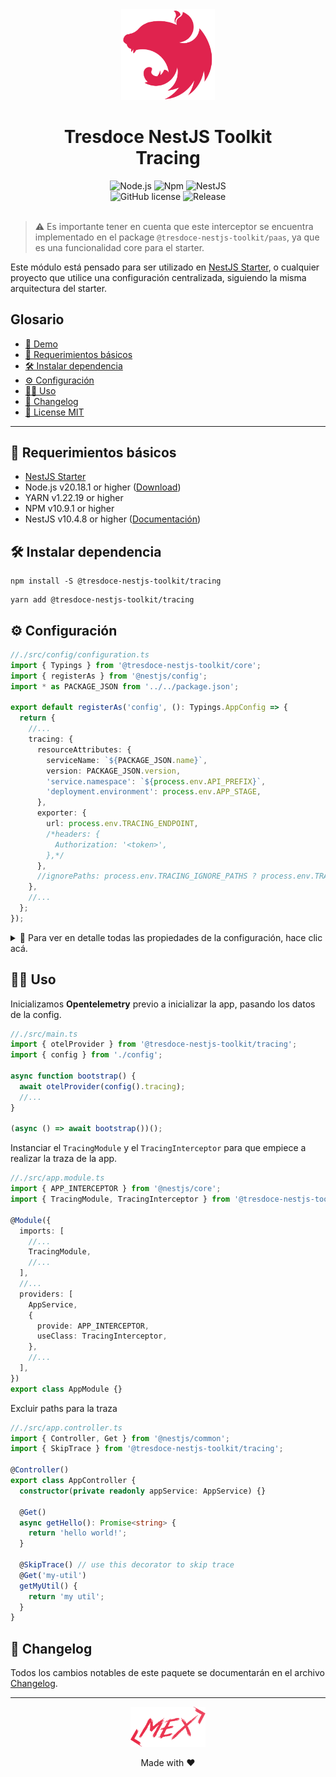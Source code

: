 <div align="center">
    <img alt="nestjs-logo" width="150" height="auto" src="https://raw.githubusercontent.com/tresdoce/tresdoce-nestjs-toolkit/master/.readme-static/iso-nestjs.svg" />
    <h1>Tresdoce NestJS Toolkit<br/>Tracing</h1>
</div>

<div align="center">
    <img src="https://img.shields.io/static/v1.svg?style=flat&label=NodeJS&message=v20.18.1&labelColor=339933&color=757575&logoColor=FFFFFF&logo=Node.js" alt="Node.js"/>
    <img src="https://img.shields.io/static/v1.svg?style=flat&label=NPM&message=v10.9.1&labelColor=CB3837&logoColor=FFFFFF&color=757575&logo=npm" alt="Npm"/>
    <img src="https://img.shields.io/static/v1.svg?style=flat&label=NestJS&message=v10.4.8&labelColor=E0234E&logoColor=FFFFFF&color=757575&logo=Nestjs" alt="NestJS"/><br/>
    <img src="https://img.shields.io/github/license/tresdoce/tresdoce-nestjs-toolkit?style=flat" alt="GitHub license" >
    <img alt="Release" src="https://img.shields.io/npm/v/@tresdoce-nestjs-toolkit/tracing.svg">
    <br/>
</div>
<br/>

> ⚠️ Es importante tener en cuenta que este interceptor se encuentra implementado en el
> package `@tresdoce-nestjs-toolkit/paas`, ya que es una funcionalidad core para el starter.

Este módulo está pensado para ser utilizado en [NestJS Starter](https://github.com/rudemex/nestjs-starter), o cualquier
proyecto que utilice una configuración centralizada, siguiendo la misma arquitectura del starter.

## Glosario

- [🥳 Demo](https://nestjs-starter.tresdoce.com.ar/v1/docs)
- [📝 Requerimientos básicos](#basic-requirements)
- [🛠️ Instalar dependencia](#install-dependencies)
- [⚙️ Configuración](#configurations)
- [👨‍💻 Uso](#use)
- [📄 Changelog](./CHANGELOG.md)
- [📜 License MIT](./license.md)

---

<a name="basic-requirements"></a>

## 📝 Requerimientos básicos

- [NestJS Starter](https://github.com/rudemex/nestjs-starter)
- Node.js v20.18.1 or higher ([Download](https://nodejs.org/es/download/))
- YARN v1.22.19 or higher
- NPM v10.9.1 or higher
- NestJS v10.4.8 or higher ([Documentación](https://nestjs.com/))

<a name="install-dependencies"></a>

## 🛠️ Instalar dependencia

```
npm install -S @tresdoce-nestjs-toolkit/tracing
```

```
yarn add @tresdoce-nestjs-toolkit/tracing
```

<a name="configurations"></a>

## ⚙️ Configuración

```typescript
//./src/config/configuration.ts
import { Typings } from '@tresdoce-nestjs-toolkit/core';
import { registerAs } from '@nestjs/config';
import * as PACKAGE_JSON from '../../package.json';

export default registerAs('config', (): Typings.AppConfig => {
  return {
    //...
    tracing: {
      resourceAttributes: {
        serviceName: `${PACKAGE_JSON.name}`,
        version: PACKAGE_JSON.version,
        'service.namespace': `${process.env.API_PREFIX}`,
        'deployment.environment': process.env.APP_STAGE,
      },
      exporter: {
        url: process.env.TRACING_ENDPOINT,
        /*headers: {
          Authorization: '<token>',
        },*/
      },
      //ignorePaths: process.env.TRACING_IGNORE_PATHS ? process.env.TRACING_IGNORE_PATHS.split(',') : [],
    },
    //...
  };
});
```

<details>
<summary>💬 Para ver en detalle todas las propiedades de la configuración, hace clic acá.</summary>

`resourceAttributes`: Tags para la traza que se ingresa como objeto con `KEY:VALUE`, puedes ver que valores admite
revisando la documentación de [Semantic Conventions](https://github.com/open-telemetry/opentelemetry-specification/blob/main/specification/resource/semantic_conventions/README.md)

- Type: `Object`
- Default: `{ 'serviceName': options.serviceName }`

`resourceAttributes.serviceName`: Es el nombre de la aplicación para la traza

- Type: `String`

`resourceAttributes.version`: Es la version de la aplicación para la traza

- Type: `String`

`resourceAttributes.service.namespace`: Es un nombre para agrupar la traza por grupos

- Type: `String`

`resourceAttributes.deployment.environment`: Es el entorno en el que está desplegado la aplicación

- Type: `String`

`exporter`: Es la configuración del exportador de la traza y sus valores se definen como `KEY:VALUE`, puedes ver que
valores admite revisando la documentación de [OTLP Exporter Configuration](https://opentelemetry.io/docs/concepts/sdk-configuration/otlp-exporter-configuration/)

- Type: `Object`
- Default: `{ 'url': 'http://localhost:4318/v1/traces' }`
- Example: `'http://localhost:4318/v1/traces' | 'http://docker:4318/v1/traces' | 'https://otelcol.aspecto.io/v1/trace'`

`exporter.url`: Es la url del endpoint que va a estar colectando la traza.

- Type: `String`

`exporter.headers`: Es la configuración de los headers del colector de la traza.

- Type: `Object`
- Example: `{ Authorization: '<aspecto-io-token>' }`

`ignorePaths`: Es una configuración opcional para excluir la traza por medio de los paths. Esta configuración es un array
de strings, donde los valores se escriben en formato `globs` y se suman a los excludes por defecto.

- Type: `Array`
- Default: `['**/health/liveness', '**/health/readiness', '**/info', '**/metrics', '**/docs', '**/docs/*', '**/docs/**']`
- Example: `['**/users/*', '**/test-env']`

</details>

<a name="use"></a>

## 👨‍💻 Uso

Inicializamos **Opentelemetry** previo a inicializar la app, pasando los datos de la config.

```typescript
//./src/main.ts
import { otelProvider } from '@tresdoce-nestjs-toolkit/tracing';
import { config } from './config';

async function bootstrap() {
  await otelProvider(config().tracing);
  //...
}

(async () => await bootstrap())();
```

Instanciar el `TracingModule` y el `TracingInterceptor` para que empiece a realizar la traza de la app.

```typescript
//./src/app.module.ts
import { APP_INTERCEPTOR } from '@nestjs/core';
import { TracingModule, TracingInterceptor } from '@tresdoce-nestjs-toolkit/tracing';

@Module({
  imports: [
    //...
    TracingModule,
    //...
  ],
  //...
  providers: [
    AppService,
    {
      provide: APP_INTERCEPTOR,
      useClass: TracingInterceptor,
    },
    //...
  ],
})
export class AppModule {}
```

Excluir paths para la traza

```typescript
//./src/app.controller.ts
import { Controller, Get } from '@nestjs/common';
import { SkipTrace } from '@tresdoce-nestjs-toolkit/tracing';

@Controller()
export class AppController {
  constructor(private readonly appService: AppService) {}

  @Get()
  async getHello(): Promise<string> {
    return 'hello world!';
  }

  @SkipTrace() // use this decorator to skip trace
  @Get('my-util')
  getMyUtil() {
    return 'my util';
  }
}
```

## 📄 Changelog

Todos los cambios notables de este paquete se documentarán en el archivo [Changelog](./CHANGELOG.md).

---

<div align="center">
    <a href="mailto:mdelgado@tresdoce.com.ar" target="_blank" alt="Send an email">
        <img src="https://raw.githubusercontent.com/tresdoce/tresdoce-nestjs-toolkit/ab924d5bdd9a9b9acb3ca5721d4ce977c6b7f680/.readme-static/logo-mex-red.svg" width="120" alt="Logo - Mex" />
    </a><br/>
    <p>Made with ❤</p>
</div>
